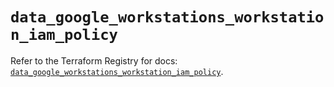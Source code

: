 # `data_google_workstations_workstation_iam_policy`

Refer to the Terraform Registry for docs: [`data_google_workstations_workstation_iam_policy`](https://registry.terraform.io/providers/hashicorp/google-beta/6.18.1/docs/data-sources/google_workstations_workstation_iam_policy).
